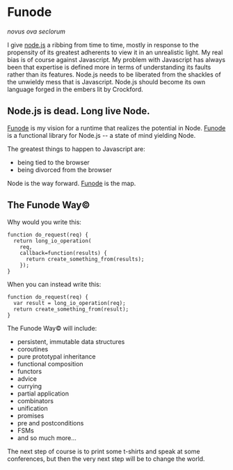 Funode
=====

*novus ova seclorum*

I give [node.js](http://nodejs.org/) a ribbing from time to time, mostly in response to the propensity of its greatest adherents to view it in an unrealistic light.  My real bias is of course against Javascript.   My problem with Javascript has always been that expertise is defined more in terms of understanding its faults rather than its features.  Node.js needs to be liberated from the shackles of the unwieldy mess that is Javascript.  Node.js should become its own language forged in the embers lit by Crockford.  

## Node.js is dead.  Long live Node.

[Funode](http://github.com/fogus/funode) is my vision for a runtime that realizes the potential in Node.  [Funode](http://github.com/fogus/funode) is a functional library for Node.js -- a state of mind yielding Node.  

The greatest things to happen to Javascript are: 

* being tied to the browser
* being divorced from the browser

Node is the way forward.  [Funode](http://github.com/fogus/funode) is the map.

## The Funode Way&copy;

Why would you write this:

    function do_request(req) {
      return long_io_operation(
        req, 
        callback=function(results) {
          return create_something_from(results);
        });
    }

When you can instead write this:

    function do_request(req) {
      var result = long_io_operation(req);
      return create_something_from(result);
    }

The Funode Way&copy; will include:

+ persistent, immutable data structures
+ coroutines
+ pure prototypal inheritance
+ functional composition
+ functors
+ advice 
+ currying
+ partial application
+ combinators
+ unification
+ promises
+ pre and postconditions
+ FSMs
+ and so much more...

The next step of course is to print some t-shirts and speak at some conferences, but then the very next step will be to change the world.
